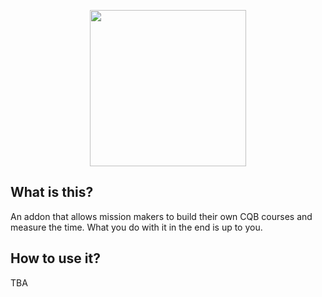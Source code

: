 <p align="center">
  <img style="height: 250px; width: auto;" src="https://user-images.githubusercontent.com/48969167/172837211-72596e36-67ac-47fc-99c3-82d511bb71bc.png" />
</p>

## What is this?

An addon that allows mission makers to build their own CQB courses and measure the time. What you do with it in the end is up to you.

## How to use it?

TBA
